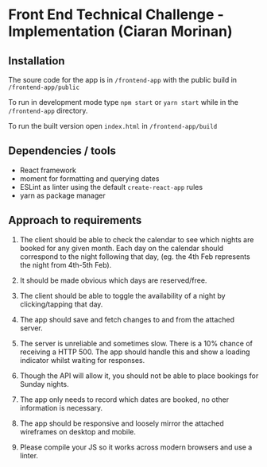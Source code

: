 # Front End Technical Challenge - Implementation (Ciaran Morinan)

## Installation

The soure code for the app is in `/frontend-app` with the public build in `/frontend-app/public`

To run in development mode type `npm start` or `yarn start` while in the `/frontend-app` directory.

To run the built version open `index.html` in `/frontend-app/build`

## Dependencies / tools

- React framework
- moment for formatting and querying dates
- ESLint as linter using the default `create-react-app` rules
- yarn as package manager

## Approach to requirements

1. The client should be able to check the calendar to see which nights are booked for any given month. Each day on the calendar should correspond to the night following that day, (eg. the 4th Feb represents the night from 4th-5th Feb).

2. It should be made obvious which days are reserved/free.

3. The client should be able to toggle the availability of a night by clicking/tapping that day.

4. The app should save and fetch changes to and from the attached server.

5. The server is unreliable and sometimes slow. There is a 10% chance of receiving a HTTP 500. The app should handle this and show a loading indicator whilst waiting for responses.


6. Though the API will allow it, you should not be able to place bookings for Sunday nights.

7. The app only needs to record which dates are booked, no other information is necessary.

8. The app should be responsive and loosely mirror the attached wireframes on desktop and mobile.

9. Please compile your JS so it works across modern browsers and use a linter.
